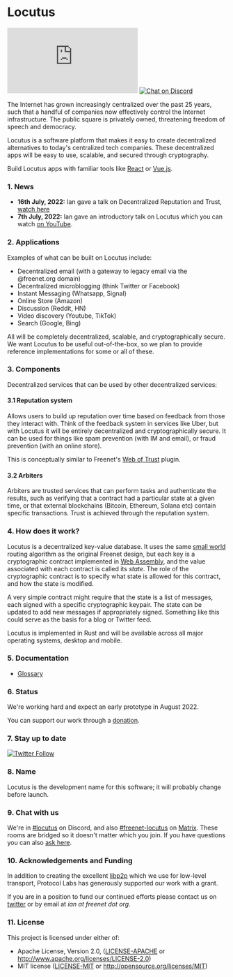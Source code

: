 # Locutus 

[![Matrix](https://img.shields.io/matrix/freenet-locutus:matrix.org?label=matrix&logo=matrix)](https://matrix.to/#/#freenet-locutus:matrix.org) [![Chat on Discord](https://img.shields.io/discord/917499817758978089?label=discord&logo=discord)](https://discord.gg/2kZuKNxYXv)

The Internet has grown increasingly centralized over the past 25 years, such that a handful of companies now effectively control the Internet infrastructure. The public square is privately owned, threatening freedom of speech and democracy.

Locutus is a software platform that makes it easy to create decentralized alternatives to today's centralized tech companies. These decentralized apps will be easy to use, scalable, and secured through cryptography.

Build Locutus apps with familiar tools like [React](https://reactjs.org/) or [Vue.js](https://vuejs.org/).

### 1. News

* **16th July, 2022:** Ian gave a talk on Decentralized Reputation and Trust, [watch here](https://github.com/freenet/locutus/wiki/Decentralized-Reputation-and-Trust)
* **7th July, 2022:** Ian gave an introductory talk on Locutus which you can watch [on YouTube](https://www.youtube.com/watch?v=d31jmv5Tx5k).

### 2. Applications

Examples of what can be built on Locutus include:

* Decentralized email (with a gateway to legacy email via the @freenet.org domain)
* Decentralized microblogging (think Twitter or Facebook)
* Instant Messaging (Whatsapp, Signal)
* Online Store (Amazon)
* Discussion (Reddit, HN)
* Video discovery (Youtube, TikTok)
* Search (Google, Bing)

All will be completely decentralized, scalable, and cryptographically secure. We want Locutus to be useful out-of-the-box, so we plan to provide reference implementations for some or all of these.

### 3. Components

Decentralized services that can be used by other decentralized services:

#### 3.1 Reputation system

Allows users to build up reputation over time based on feedback from those they interact with. Think of the feedback system in services like Uber, but with Locutus it will be entirely decentralized and cryptographically secure. It can be used for things like spam prevention (with IM and email), or fraud prevention (with an online store).

This is conceptually similar to Freenet's [Web of Trust](http://www.draketo.de/english/freenet/friendly-communication-with-anonymity) plugin.

#### 3.2 Arbiters

Arbiters are trusted services that can perform tasks and authenticate the results, such as verifying that a contract had a particular state at a given time, or that external blockchains (Bitcoin, Ethereum, Solana etc) contain specific transactions. Trust is achieved through the reputation system.

### 4. How does it work?

Locutus is a decentralized key-value database. It uses the same [small world](https://freenetproject.org/assets/papers/lic.pdf) routing algorithm as the original Freenet design, but each key is a cryptographic contract implemented in [Web Assembly](https://webassembly.org/), and the value associated with each contract is called its *state*. The role of the cryptographic contract is to specify what state is allowed for this contract, and how the state is modified.

A very simple contract might require that the state is a list of messages, each signed with a specific cryptographic keypair. The state can be updated to add new messages if appropriately signed. Something like this could serve as the basis for a blog or Twitter feed.

Locutus is implemented in Rust and will be available across all major operating systems, desktop and mobile.

### 5. Documentation

* [Glossary](https://github.com/freenet/locutus/wiki/Glossary)

### 6. Status

We're working hard and expect an early prototype in August 2022. 

You can support our work through a [donation](https://freenetproject.org/pages/donate.html).


### 7. Stay up to date

[![Twitter Follow](https://img.shields.io/twitter/follow/freenetorg?color=%2300EE00&logo=twitter&style=plastic)](https://twitter.com/FreenetOrg)

### 8. Name

Locutus is the development name for this software; it will probably change before launch.

### 9. Chat with us

We're in [#locutus](https://discord.gg/2kZuKNxYXv) on Discord, and also [#freenet-locutus](https://matrix.to/#/#freenet-locutus:matrix.org) on [Matrix](https://matrix.org/). These rooms are bridged so it doesn't matter which you join. If you have questions you can also [ask here](https://github.com/freenet/locutus/discussions).

### 10. Acknowledgements and Funding

In addition to creating the excellent [libp2p](https://github.com/libp2p/rust-libp2p) which we use for low-level transport, Protocol Labs has 
generously supported our work with a grant.

If you are in a position to fund our continued efforts please contact us on [twitter](https://twitter.com/FreenetOrg) or by email at 
*ian at freenet dot org*.

### 11. License

This project is licensed under either of:

- Apache License, Version 2.0, ([LICENSE-APACHE](LICENSE-APACHE) or
  http://www.apache.org/licenses/LICENSE-2.0)
- MIT license ([LICENSE-MIT](LICENSE-MIT) or
  http://opensource.org/licenses/MIT)

